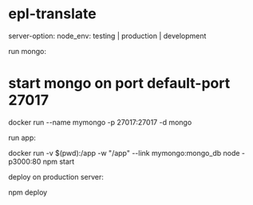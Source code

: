 # epl-translate

server-option:
	node_env:	testing | production | development
	

run mongo:

# start mongo on port default-port 27017
docker run --name mymongo -p 27017:27017 -d mongo


run app:

docker run -v $(pwd):/app -w "/app" --link mymongo:mongo_db node -p3000:80 npm start


deploy on production server:

npm deploy

